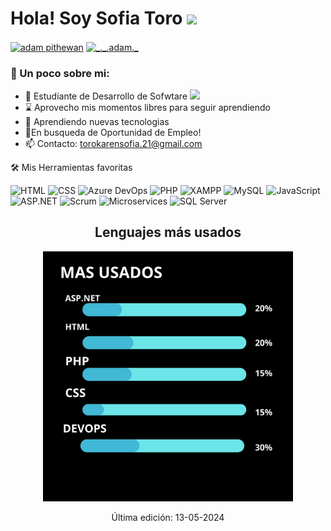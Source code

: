 # Hola! Soy Sofia Toro <img src="https://github.com/TheDudeThatCode/TheDudeThatCode/blob/master/Assets/Hi.gif" width="29px">
<p align="left">
  <a href="https://www.linkedin.com/in/adam-pithewan/][https://www.linkedin.com/in/so
fia-toro-724155208/](https://www.linkedin.com/in/sofia-toro-724155208/" target="blank"><img align="center"
      src="https://raw.githubusercontent.com/rahuldkjain/github-profile-readme-generator/master/src/images/icons/Social/linked-in-alt.svg"
      alt="adam pithewan" height="30" width="40" /></a>
  <a href="https://www.instagram.com/sofiaaaatoro_?igsh=MWcyc3A3c3dtaGl5ZA==" target="blank"><img align="center"
      src="https://raw.githubusercontent.com/rahuldkjain/github-profile-readme-generator/master/src/images/icons/Social/instagram.svg"
      alt="_._.adam._" height="30" width="40" /></a>
</p>

### 🤵 Un poco sobre mi:  
- 🏦 Estudiante de Desarrollo de Sofwtare 
      <img src="https://media.giphy.com/media/WUlplcMpOCEmTGBtBW/giphy.gif" width="30">
- ⌛ Aprovecho mis momentos libres para seguir aprendiendo
- 🌱 Aprendiendo nuevas tecnologias
- 💼En busqueda de Oportunidad de Empleo!
- 📫 Contacto: torokarensofia.21@gmail.com

🛠️ Mis Herramientas favoritas
<p align="center"> 
      
![HTML](https://img.shields.io/badge/HTML-E34F26?logo=html5&logoColor=white&style=for-the-badge)
![CSS](https://img.shields.io/badge/CSS-1572B6?logo=css3&logoColor=white&style=for-the-badge)
![Azure DevOps](https://img.shields.io/badge/Azure_DevOps-0078D7?logo=azure-devops&logoColor=white&style=for-the-badge)
![PHP](https://img.shields.io/badge/PHP-777BB4?logo=php&logoColor=white&style=for-the-badge)
![XAMPP](https://img.shields.io/badge/XAMPP-Servidor%20Local-FB7A24?logo=xampp&logoColor=white&style=for-the-badge)
![MySQL](https://img.shields.io/badge/MySQL-Base%20de%20Datos-4479A1?logo=mysql&logoColor=white&style=for-the-badge)
![JavaScript](https://img.shields.io/badge/JavaScript-F7DF1E?logo=javascript&logoColor=black&style=for-the-badge)
![ASP.NET](https://img.shields.io/badge/ASP.NET-Framework-0078D7?logo=dot-net&logoColor=white)
![Scrum](https://img.shields.io/badge/Scrum-Agile-6DB33F?logo=agile)
![Microservices](https://img.shields.io/badge/Microservices-Architecture-blue)
![SQL Server](https://img.shields.io/badge/SQL_Server-2019-CC2927?logo=microsoft-sql-server&logoColor=white)




</p>

<h2 align="center">Lenguajes más usados</h2>

<p align="center">
  <img src="lenguajes-mas-usados.png" alt="Lenguajes más usados" width="400px">
</p>

<p align= "center">
Última edición: 13-05-2024
</p>

